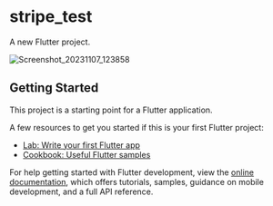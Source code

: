 # stripe_test

A new Flutter project.


![Screenshot_20231107_123858](https://github.com/Charslanmirza/Stripe_Test/assets/92212693/61a5b7b2-adc6-4c10-8633-1a970fe59f22)


## Getting Started

This project is a starting point for a Flutter application.

A few resources to get you started if this is your first Flutter project:

- [Lab: Write your first Flutter app](https://docs.flutter.dev/get-started/codelab)
- [Cookbook: Useful Flutter samples](https://docs.flutter.dev/cookbook)

For help getting started with Flutter development, view the
[online documentation](https://docs.flutter.dev/), which offers tutorials,
samples, guidance on mobile development, and a full API reference.
